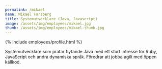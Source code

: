 ```yaml
---
permalink: /mikael
name: Mikael Forsberg
title: Systemutvecklare (Java, Javascript)
image: /assets/img/employees/mikael.jpg
thumb: /assets/img/employees/mikael-thumb.jpg
---
```

{% include employees/profile.html %}

Systemutvecklare som pratar flytande Java med ett stort intresse för
Ruby, JavaScript och andra dynamiska språk.
Föredrar att jobba agilt med öppen källkod.
